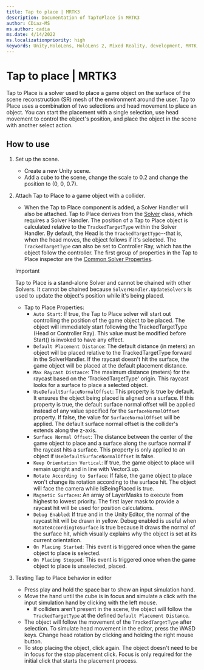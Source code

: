 ```yaml
---
title: Tap to place | MRTK3
description: Documentation of TapToPlace in MRTK3
author: CDiaz-MS
ms.author: cadia
ms.date: 4/14/2022
ms.localizationpriority: high
keywords: Unity,HoloLens, HoloLens 2, Mixed Reality, development, MRTK, Tap to Place
---
```


# Tap to place | MRTK3

Tap to Place is a solver used to place a game object on the surface of the scene reconstruction (SR) mesh of the environment around the user. Tap to Place uses a combination of two selections and head movement to place an object. You can start the placement with a single selection, use head movement to control the object's position, and place the object in the scene with another select action.

## How to use

1. Set up the scene.
    - Create a new Unity scene.
    - Add a cube to the scene, change the scale to 0.2 and change the position to (0, 0, 0.7).
1. Attach Tap to Place to a game object with a collider.

    - When the Tap to Place component is added, a Solver Handler will also be attached. Tap to Place derives from the [Solver](solver.md) class, which requires a Solver Handler. The position of a Tap to Place object is calculated relative to the `TrackedTargetType` within the Solver Handler. By default, the Head is the `TrackedTargetType`--that is, when the head moves, the object follows if it's selected.  The `TrackedTargetType` can also be set to Controller Ray, which has the object follow the controller. The first group of properties in the Tap to Place inspector are the [Common Solver Properties](solver.md#common-solver-properties).  
    > [!IMPORTANT]
    > Tap to Place is a stand-alone Solver and cannot be chained with other Solvers. It cannot be chained because `SolverHandler.UpdateSolvers` is used to update the object's position while it's being placed.
    - Tap to Place Properties:
        - `Auto Start`: If true, the Tap to Place solver will start out controlling the position of the game object to be placed. The object will immediately start following the TrackedTargetType (Head or Controller Ray). This value must be modified before Start() is invoked to have any effect.
        - `Default Placement Distance`: The default distance (in meters) an object will be placed relative to the TrackedTargetType forward in the SolverHandler. If the raycast doesn't hit the surface, the game object will be placed at the default placement distance.
        - `Max Raycast Distance`: The maximum distance (meters) for the raycast based on the 'TrackedTargetType' origin. This raycast looks for a surface to place a selected object.
        - `UseDefaultSurfaceNormalOffset`: This property is true by default. It ensures the object being placed is aligned on a surface. If this property is true, the default surface normal offset will be applied instead of any value specified for the `SurfaceNormalOffset` property. If false, the value for `SurfaceNormalOffset` will be applied. The default surface normal offset is the collider's extends along the z-axis.
        - `Surface Normal Offset`: The distance between the center of the game object to place and a surface along the surface normal if the raycast hits a surface. This property is only applied to an object if `UseDefaultSurfaceNormalOffset` is false.
        - `Keep Orientation Vertical`: If true, the game object to place will remain upright and in line with Vector3.up.
        - `Rotate According to Surface`: If false, the game object to place won't change its rotation according to the surface hit. The object will face the camera while IsBeingPlaced is true.
        - `Magnetic Surfaces`: An array of LayerMasks to execute from highest to lowest priority. The first layer mask to provide a raycast hit will be used for position calculations.
        - `Debug Enabled`: If true and in the Unity Editor, the normal of the raycast hit will be drawn in yellow. Debug enabled is useful when `RotateAccordingToSurface` is true because it draws the normal of the surface hit, which visually explains why the object is set at its current orientation.
        - `On Placing Started`: This event is triggered once when the game object to place is selected.
        - `On Placing Stopped`: This event is triggered once when the game object to place is unselected, placed.

1. Testing Tap to Place behavior in editor
    - Press play and hold the space bar to show an input simulation hand.
    - Move the hand until the cube is in focus and simulate a click with the input simulation hand by clicking with the left mouse.
        - If colliders aren't present in the scene, the object will follow the `TrackedTargetType` at the defined `Default Placement Distance`.
    - The object will follow the movement of the `TrackedTargetType` after selection. To simulate head movement in the editor, press the WASD keys. Change head rotation by clicking and holding the right mouse button.
    - To stop placing the object, click again.  The object doesn't need to be in focus for the stop placement click. Focus is only required for the initial click that starts the placement process.